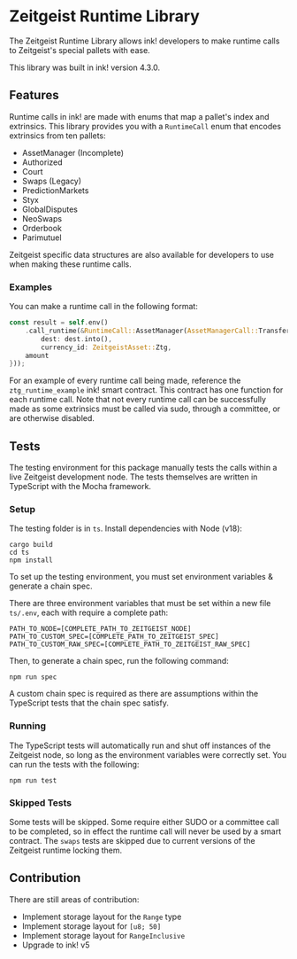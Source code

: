 # Zeitgeist Runtime Library

The Zeitgeist Runtime Library allows ink! developers to make runtime calls to Zeitgeist's special pallets with ease.  

This library was built in ink! version 4.3.0. 

## Features

Runtime calls in ink! are made with enums that map a pallet's index and extrinsics. This library provides you with a `RuntimeCall` enum that encodes extrinsics from ten pallets:  

- AssetManager (Incomplete)
- Authorized
- Court
- Swaps (Legacy)
- PredictionMarkets
- Styx
- GlobalDisputes
- NeoSwaps
- Orderbook
- Parimutuel

Zeitgeist specific data structures are also available for developers to use when making these runtime calls.  

### Examples

You can make a runtime call in the following format:  

```rust
const result = self.env()
    .call_runtime(&RuntimeCall::AssetManager(AssetManagerCall::Transfer {
        dest: dest.into(),
        currency_id: ZeitgeistAsset::Ztg,
    amount
}));
```

For an example of every runtime call being made, reference the `ztg_runtime_example` ink! smart contract. This contract has one function for each runtime call. Note that not every runtime call can be successfully made as some extrinsics must be called via sudo, through a committee, or are otherwise disabled.  

## Tests
The testing environment for this package manually tests the calls within a live Zeitgeist development node. The tests themselves are written in TypeScript with the Mocha framework.    

### Setup

The testing folder is in `ts`. Install dependencies with Node (v18):  

```
cargo build
cd ts
npm install
```

To set up the testing environment, you must set environment variables & generate a chain spec.  

There are three environment variables that must be set within a new file `ts/.env`, each with require a complete path:  

```
PATH_TO_NODE=[COMPLETE_PATH_TO_ZEITGEIST_NODE]
PATH_TO_CUSTOM_SPEC=[COMPLETE_PATH_TO_ZEITGEIST_SPEC]
PATH_TO_CUSTOM_RAW_SPEC=[COMPLETE_PATH_TO_ZEITGEIST_RAW_SPEC]
```

Then, to generate a chain spec, run the following command:  

```
npm run spec
```

A custom chain spec is required as there are assumptions within the TypeScript tests that the chain spec satisfy.  

### Running

The TypeScript tests will automatically run and shut off instances of the Zeitgeist node, so long as the environment variables were correctly set. You can run the tests with the following:  

```
npm run test
```

### Skipped Tests

Some tests will be skipped. Some require either SUDO or a committee call to be completed, so in effect the runtime call will never be used by a smart contract. The `swaps` tests are skipped due to current versions of the Zeitgeist runtime locking them.  

## Contribution
There are still areas of contribution:  
- Implement storage layout for the `Range` type  
- Implement storage layout for `[u8; 50]`  
- Implement storage layout for `RangeInclusive`  
- Upgrade to ink! v5